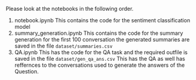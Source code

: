 Please look at the notebooks in the following order.

1. notebook.ipynb
This contains the code for the sentiment classification model
2. summary_generation.ipynb
This contains the code for the summary generation for the first 100 conversation the generated summaries are saved in the file ```dataset/summaries.csv```
3. QA.ipynb
This has the code for the QA task and the required outfile is saved in the file ```dataset/gen_qa_ans.csv``` This has the QA as well has reffernces to the conversations used to generate the answers of the Question.